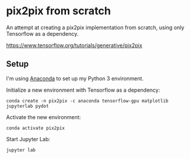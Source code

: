 # pix2pix from scratch

An attempt at creating a pix2pix implementation from scratch, using only Tensorflow as a dependency.

https://www.tensorflow.org/tutorials/generative/pix2pix

## Setup

I'm using [Anaconda](https://www.anaconda.com/) to set up my Python 3 environment.

Initialize a new environment with Tensorflow as a dependency:

```
conda create -n pix2pix -c anaconda tensorflow-gpu matplotlib jupyterlab pydot
```

Activate the new environment:

```
conda activate pix2pix

```

Start Jupyter Lab:

```
jupyter lab
```

